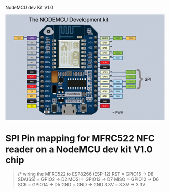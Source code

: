NodeMCU dev Kit V1.0

![Node MCU V1.0 Pinout](../images/esp_nodemcu_pinout.png)

# SPI Pin mapping for MFRC522 NFC reader on a NodeMCU dev kit V1.0 chip 
> /* wiring the MFRC522 to ESP8266 (ESP-12)
> RST     = GPIO15  ->  D8
> SDA(SS) = GPIO2   ->  D2
> MOSI    = GPIO13  ->  D7
> MISO    = GPIO12  ->  D6
> SCK     = GPIO14  ->  D5
> GND     = GND     ->  GND
> 3.3V    = 3.3V    ->  3.3V
